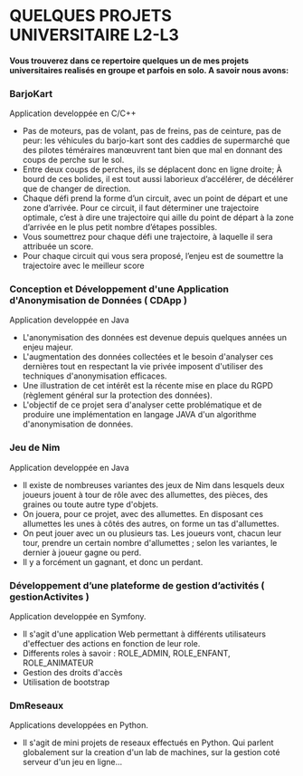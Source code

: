 # QUELQUES PROJETS UNIVERSITAIRE L2-L3

#### Vous trouverez dans ce repertoire quelques un de mes projets universitaires realisés en groupe et parfois en solo. A savoir nous avons:

### BarjoKart 

Application developpée en C/C++

* Pas de moteurs, pas de volant, pas de freins, pas de ceinture, pas de peur: les véhicules du barjo-kart sont des caddies de supermarché que des pilotes téméraires manœuvrent tant bien que mal en donnant des coups de perche sur le sol. 
* Entre deux coups de perches, ils se déplacent donc en ligne droite; À bourd de ces bolides, il est tout aussi laborieux d’accélérer, de décélérer que de changer de direction. 
* Chaque défi prend la forme d’un circuit, avec un point de départ et une zone d’arrivée. Pour ce circuit, il faut déterminer une trajectoire optimale, c’est à dire une trajectoire qui aille du point de départ à la zone d’arrivée en le plus petit nombre d’étapes possibles.
* Vous soumettrez pour chaque défi une trajectoire, à laquelle il sera attribuée un score.
* Pour chaque circuit qui vous sera proposé, l’enjeu est de soumettre la trajectoire avec le meilleur score

### Conception et Développement d'une Application d'Anonymisation de Données ( CDApp )

Application developpée en Java

* L'anonymisation des données est devenue depuis quelques années un enjeu majeur. 
* L'augmentation des données collectées et le besoin d'analyser ces dernières tout en respectant la vie privée imposent d'utiliser des techniques d'anonymisation efficaces. 
* Une illustration de cet intérêt est la récente mise en place du RGPD (règlement général sur la protection des données). 
* L'objectif de ce projet sera d'analyser cette problématique et de produire une implémentation en langage JAVA d'un algorithme d'anonymisation de données.

### Jeu de Nim

Application developpée en Java

* Il existe de nombreuses variantes des jeux de Nim dans lesquels deux joueurs jouent à tour de rôle avec des allumettes, des pièces, des graines ou toute autre type d'objets.
* On jouera, pour ce projet, avec des allumettes. En disposant ces allumettes les unes à côtés des autres, on forme un tas d'allumettes. 
* On peut jouer avec un ou plusieurs tas. Les joueurs vont, chacun leur tour, prendre un certain nombre d'allumettes ; selon les variantes, le dernier à joueur gagne ou perd. 
* Il y a forcément un gagnant, et donc un perdant.

### Développement d’une plateforme de gestion d’activités ( gestionActivites )

Application developpée en Symfony.

* Il s'agit d'une application Web permettant à différents utilisateurs d'effectuer des actions en fonction de leur role.
* Differents roles à savoir : ROLE_ADMIN, ROLE_ENFANT, ROLE_ANIMATEUR
* Gestion des droits d'accès
* Utilisation de bootstrap


### DmReseaux

Applications developpées en Python.

* Il s'agit de mini projets de reseaux effectués en Python. Qui parlent globalement sur la creation d'un lab de machines, sur la gestion coté serveur d'un jeu en ligne...
